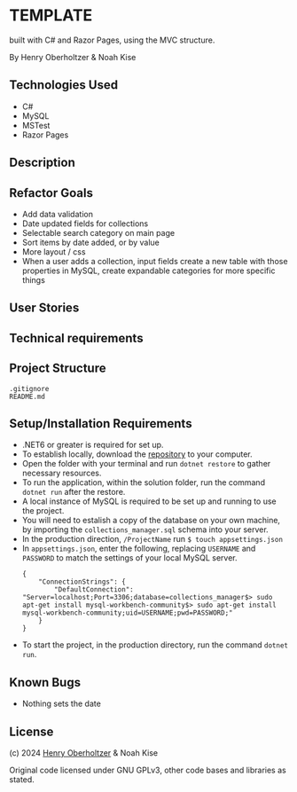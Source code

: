 # TEMPLATE

built with C# and Razor Pages, using the MVC structure.

By Henry Oberholtzer & Noah Kise

## Technologies Used

- C#
- MySQL
- MSTest
- Razor Pages

## Description

## Refactor Goals

- Add data validation
- Date updated fields for collections
- Selectable search category on main page
- Sort items by date added, or by value
- More layout / css
- When a user adds a collection, input fields create a new table with those properties in MySQL, create expandable categories for more specific things

## User Stories

## Technical requirements


## Project Structure

```
.gitignore
README.md
```

## Setup/Installation Requirements

- .NET6 or greater is required for set up.
- To establish locally, download the [repository](https://github.com/henry-oberholtzer/collections-manager.git) to your computer.
- Open the folder with your terminal and run `dotnet restore` to gather necessary resources.
- To run the application, within the solution folder, run the command `dotnet run` after the restore.
- A local instance of MySQL is required to be set up and running to use the project.
- You will need to estalish a copy of the database on your own machine, by importing the `collections_manager.sql` schema into your server.
- In the production direction, `/ProjectName` run `$ touch appsettings.json`
- In `appsettings.json`, enter the following, replacing `USERNAME` and `PASSWORD` to match the settings of your local MySQL server.
    ```
    {
        "ConnectionStrings": {
            "DefaultConnection": "Server=localhost;Port=3306;database=collections_manager$> sudo apt-get install mysql-workbench-community$> sudo apt-get install mysql-workbench-community;uid=USERNAME;pwd=PASSWORD;"
        }
    }
    ```
- To start the project, in the production directory, run the command `dotnet run`.

## Known Bugs

- Nothing sets the date

## License

(c) 2024 [Henry Oberholtzer](https://www.henryoberholtzer.com/) & Noah Kise

Original code licensed under GNU GPLv3, other code bases and libraries as stated.
